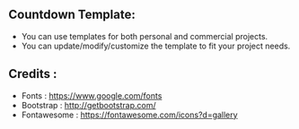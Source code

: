 Countdown Template:
------------------

 - You can use templates for both personal and commercial projects. 
 - You can update/modify/customize the template to fit your project needs. 

Credits :
--------- 

- Fonts : https://www.google.com/fonts
- Bootstrap : http://getbootstrap.com/
- Fontawesome : https://fontawesome.com/icons?d=gallery
